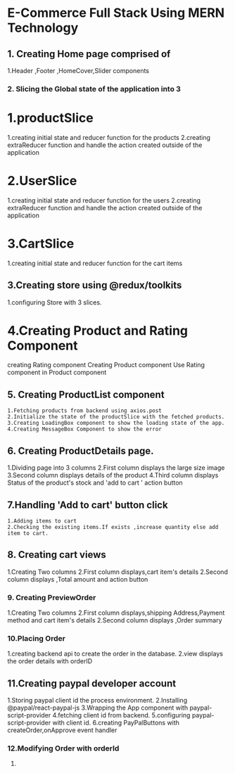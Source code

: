 # E-Commerce Full Stack Using MERN Technology

## 1. Creating Home page comprised of

1.Header ,Footer ,HomeCover,Slider components

### 2. Slicing the Global state of the application into 3

# 1.productSlice

1.creating initial state and reducer function for the products
2.creating extraReducer function and handle the action created outside of the application

# 2.UserSlice

1.creating initial state and reducer function for the users
2.creating extraReducer function and handle the action created outside of the application

# 3.CartSlice

1.creating initial state and reducer function for the cart items

## 3.Creating store using @redux/toolkits

1.configuring Store with 3 slices.

# 4.Creating Product and Rating Component

creating Rating component
Creating Product component
Use Rating component in Product component

## 5. Creating ProductList component

    1.Fetching products from backend using axios.post
    2.Initialize the state of the productSlice with the fetched products.
    3.Creating LoadingBox component to show the loading state of the app.
    4.Creating MessageBox Component to show the error

## 6. Creating ProductDetails page.

1.Dividing page into 3 columns
2.First column displays the large size image
3.Second column displays details of the product
4.Third column displays Status of the product's stock and 'add to cart ' action button

## 7.Handling 'Add to cart' button click

    1.Adding items to cart
    2.Checking the existing items.If exists ,increase quantity else add item to cart.

## 8. Creating cart views

1.Creating Two columns
2.First column displays,cart item's details
2.Second column displays ,Total amount and action button

### 9. Creating PreviewOrder

1.Creating Two columns
2.First column displays,shipping Address,Payment method and cart item's details
2.Second column displays ,Order summary

### 10.Placing Order

1.creating backend api to create the order in the database.
2.view displays the order details with orderID

## 11.Creating paypal developer account

1.Storing paypal client id the process environment.
2.Installing @paypal/react-paypal-js
3.Wrapping the App component with paypal-script-provider
4.fetching client id from backend.
5.configuring paypal-script-provider with client id.
6.creating PayPalButtons with createOrder,onApprove event handler

### 12.Modifying Order with orderId

1.
